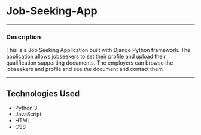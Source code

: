 # Job-Seeking-App
*****
### Description
This is a Job Seeking Application built with Django Python framework. The application allows jobseekers to set their profile and upload their qualification supporting documents. The employers can browse the jobseekers and profile and see the document and contact them

*****
## Technologies Used
* Python 3
* JavaScript
* HTML
* CSS
